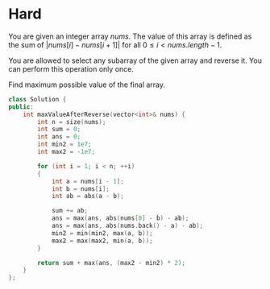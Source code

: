 # Hard

You are given an integer array $nums$. The value of this array is defined as the sum of $|nums[i] - nums[i + 1]|$ for all $0 \leq i < nums.length - 1$.

You are allowed to select any subarray of the given array and reverse it. You can perform this operation only once.

Find maximum possible value of the final array.

```cpp
class Solution {
public:
    int maxValueAfterReverse(vector<int>& nums) {
        int n = size(nums);
        int sum = 0;
        int ans = 0;
        int min2 = 1e7;
        int max2 = -1e7;

        for (int i = 1; i < n; ++i)
        {
            int a = nums[i - 1];
            int b = nums[i];
            int ab = abs(a - b);

            sum += ab;
            ans = max(ans, abs(nums[0] - b) - ab);
            ans = max(ans, abs(nums.back() - a) - ab);
            min2 = min(min2, max(a, b));
            max2 = max(max2, min(a, b));
        }

        return sum + max(ans, (max2 - min2) * 2);
    }
};
```
